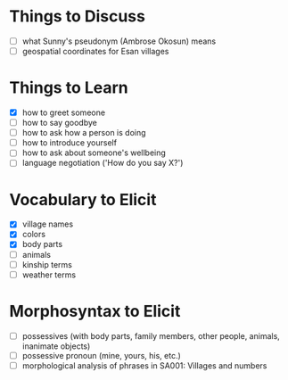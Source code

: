 # Things to Discuss

- [ ] what Sunny's pseudonym (Ambrose Okosun) means
- [ ] geospatial coordinates for Esan villages

# Things to Learn
- [x] how to greet someone
- [ ] how to say goodbye
- [ ] how to ask how a person is doing
- [ ] how to introduce yourself
- [ ] how to ask about someone's wellbeing
- [ ] language negotiation ('How do you say X?')

# Vocabulary to Elicit
- [x] village names
- [x] colors
- [x] body parts
- [ ] animals
- [ ] kinship terms
- [ ] weather terms

# Morphosyntax to Elicit
- [ ] possessives (with body parts, family members, other people, animals, inanimate objects)
- [ ] possessive pronoun (mine, yours, his, etc.)
- [ ] morphological analysis of phrases in SA001: Villages and numbers
